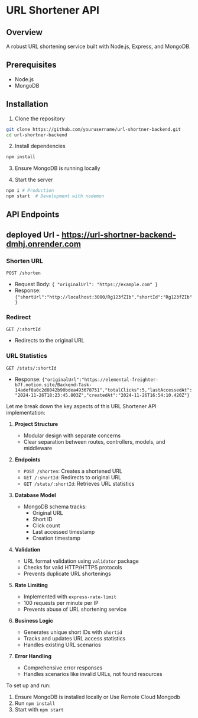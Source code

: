 # URL Shortener API

## Overview
A robust URL shortening service built with Node.js, Express, and MongoDB.

## Prerequisites
- Node.js 
- MongoDB

## Installation

1. Clone the repository
```bash
git clone https://github.com/yourusername/url-shortner-backend.git
cd url-shortner-backend
```

2. Install dependencies
```bash
npm install
```

3. Ensure MongoDB is running locally

4. Start the server
```bash
npm i # Production
npm start  # Development with nodemon
```

## API Endpoints

## deployed Url - https://url-shortner-backend-dmhj.onrender.com

### Shorten URL
`POST /shorten`
- Request Body: `{ "originalUrl": "https://example.com" }`
- Response: `{"shortUrl":"http://localhost:3000/Rg123fZIb","shortId":"Rg123fZIb"}`

### Redirect
`GET /:shortId`
- Redirects to the original URL

### URL Statistics
`GET /stats/:shortId`
- Response: `{"originalUrl":"https://elemental-freighter-b7f.notion.site/Backend-Task-14adef0a0c2d8042b90bdea493678751","totalClicks":5,"lastAccessedAt":"2024-11-26T18:23:45.803Z","createdAt":"2024-11-26T16:54:10.420Z"}`


Let me break down the key aspects of this URL Shortener API implementation:

1. **Project Structure**
   - Modular design with separate concerns
   - Clear separation between routes, controllers, models, and middleware

2. **Endpoints**
   - `POST /shorten`: Creates a shortened URL
   - `GET /:shortId`: Redirects to original URL
   - `GET /stats/:shortId`: Retrieves URL statistics

3. **Database Model**
   - MongoDB schema tracks:
     - Original URL
     - Short ID
     - Click count
     - Last accessed timestamp
     - Creation timestamp

4. **Validation**
   - URL format validation using `validator` package
   - Checks for valid HTTP/HTTPS protocols
   - Prevents duplicate URL shortenings

5. **Rate Limiting**
   - Implemented with `express-rate-limit`
   - 100 requests per minute per IP
   - Prevents abuse of URL shortening service

6. **Business Logic**
   - Generates unique short IDs with `shortid`
   - Tracks and updates URL access statistics
   - Handles existing URL scenarios

7. **Error Handling**
   - Comprehensive error responses
   - Handles scenarios like invalid URLs, not found resources

To set up and run:
1. Ensure MongoDB is installed locally or Use Remote Cloud Mongodb
2. Run `npm install`
3. Start with `npm start`
